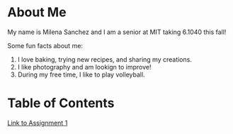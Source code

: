 # About Me

My name is Milena Sanchez and I am a senior at MIT taking 6.1040 this fall!

Some fun facts about me:

1. I love baking, trying new recipes, and sharing my creations.
2. I like photography and am lookign to improve!
3. During my free time, I like to play volleyball.

# Table of Contents

[Link to Assignment 1](assignments/assignment1.md)
